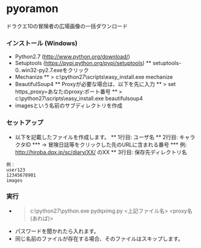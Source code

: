 pyoramon
========
ドラクエ10の冒険者の広場画像の一括ダウンロード

### インストール (Windows)
* Python2.7 (http://www.python.org/download/)
* Setuptools (https://pypi.python.org/pypi/setuptools)
** setuptools-0.<x>.win32-py2.7.exeをクリック
* Mechanize
** > c:\python27\scripts\easy_install.exe mechanize
* BeautifulSoup4
** Proxyが必要な場合は、以下を先に入力
** > set https_proxy=あなたのproxy:ポート番号
** > c:\python27\scripts\easy_install.exe beautifulsoup4
* imagesという名前のサブディレクトリを作成

### セットアップ
*  以下を記載したファイルを作成します。
** 1行目: ユーザ名
** 2行目: キャラクタID
*** → 冒険日誌等をクリックした先のURLに含まれる番号
*** 例: http://hiroba.dqx.jp/sc/diary/XX/ のXX
** 3行目: 保存先ディレクトリ名

```
例：
user123
12345678901
images
```

### 実行
* > c:\python27\python.exe pydqximg.py <上記ファイル名> <proxy名(あれば)>
* パスワードを聞かれたら入れます。
* 同じ名前のファイルが存在する場合、そのファイルはスキップします。
